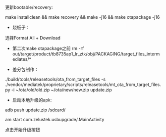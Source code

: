 更新bootable/recovery:

make installclean && make recovery && make -j16 && make otapackage -j16





* 烧板子：

选择Format All + Download

* 第二次make otapackage之前 rm -rf out/target/product/tb8735ap1_lr_ztk/obj/PACKAGING/target_files_intermediates/*

* 差分包制作：

./build/tools/releasetools/ota_from_target_files -s ./vendor/mediatek/proprietary/scripts/releasetools/mt_ota_from_target_files.py -i ~/ota/old/old.zip ~/ota/new/new.zip update.zip

* 启动本地升级的apk:

adb push update.zip /sdcard/

am start com.zelustek.usbupgrade/.MainActivity

点击开始升级按钮